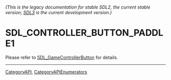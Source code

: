 ###### (This is the legacy documentation for stable SDL2, the current stable version; [SDL3](https://wiki.libsdl.org/SDL3/) is the current development version.)
# SDL_CONTROLLER_BUTTON_PADDLE1

Please refer to [SDL_GameControllerButton](SDL_GameControllerButton) for details.

----
[CategoryAPI](CategoryAPI), [CategoryAPIEnumerators](CategoryAPIEnumerators)

